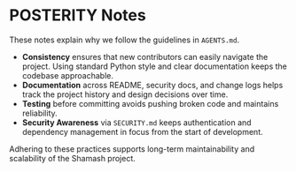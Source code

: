# POSTERITY Notes

These notes explain why we follow the guidelines in `AGENTS.md`.

- **Consistency** ensures that new contributors can easily navigate the
  project. Using standard Python style and clear documentation keeps the
  codebase approachable.
- **Documentation** across README, security docs, and change logs helps
  track the project history and design decisions over time.
- **Testing** before committing avoids pushing broken code and maintains
  reliability.
- **Security Awareness** via `SECURITY.md` keeps authentication and
  dependency management in focus from the start of development.

Adhering to these practices supports long-term maintainability and
scalability of the Shamash project.
